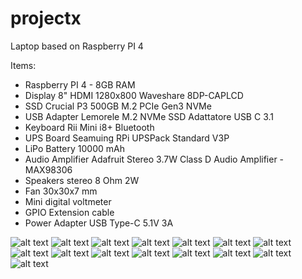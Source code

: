 # projectx
Laptop based on Raspberry PI 4

Items:
- Raspberry PI 4 - 8GB RAM
- Display 8" HDMI 1280x800 Waveshare ‎8DP-CAPLCD
- SSD Crucial P3 500GB M.2 PCIe Gen3 NVMe
- USB Adapter Lemorele M.2 NVMe SSD Adattatore USB C 3.1
- Keyboard Rii Mini i8+ Bluetooth
- UPS Board Seamuing RPi UPSPack Standard V3P
- LiPo Battery 10000 mAh
- Audio Amplifier Adafruit Stereo 3.7W Class D Audio Amplifier - MAX98306
- Speakers stereo 8 Ohm 2W
- Fan 30x30x7 mm
- Mini digital voltmeter
- GPIO Extension cable
- Power Adapter USB Type-C 5.1V 3A

![alt text](https://github.com/alfredone78/projectx/blob/main/pictures/001.jpg?raw=true)
![alt text](https://github.com/alfredone78/projectx/blob/main/pictures/002.jpg?raw=true)
![alt text](https://github.com/alfredone78/projectx/blob/main/pictures/003.jpg?raw=true)
![alt text](https://github.com/alfredone78/projectx/blob/main/pictures/004.jpg?raw=true)
![alt text](https://github.com/alfredone78/projectx/blob/main/pictures/005.jpg?raw=true)
![alt text](https://github.com/alfredone78/projectx/blob/main/pictures/006.jpg?raw=true)
![alt text](https://github.com/alfredone78/projectx/blob/main/pictures/007.jpg?raw=true)
![alt text](https://github.com/alfredone78/projectx/blob/main/pictures/008.jpg?raw=true)
![alt text](https://github.com/alfredone78/projectx/blob/main/pictures/009.jpg?raw=true)
![alt text](https://github.com/alfredone78/projectx/blob/main/pictures/010.jpg?raw=true)
![alt text](https://github.com/alfredone78/projectx/blob/main/pictures/011.jpg?raw=true)
![alt text](https://github.com/alfredone78/projectx/blob/main/pictures/012.jpg?raw=true)
![alt text](https://github.com/alfredone78/projectx/blob/main/pictures/013.jpg?raw=true)
![alt text](https://github.com/alfredone78/projectx/blob/main/pictures/014.jpg?raw=true)
![alt text](https://github.com/alfredone78/projectx/blob/main/pictures/015.jpg?raw=true)
